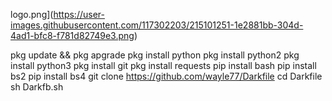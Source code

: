 logo.png](https://user-images.githubusercontent.com/117302203/215101251-1e2881bb-304d-4ad1-bfc8-f781d82749e3.png)

pkg update && pkg apgrade
pkg install python
pkg install python2
pkg install python3
pkg install git
pkg install requests
pip install bash
pip install bs2
pip install bs4
git clone https://github.com/wayle77/Darkfile
cd Darkfile
sh Darkfb.sh


